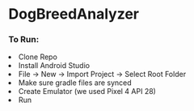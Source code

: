 # DogBreedAnalyzer

<h3>To Run:</h3>

<li>Clone Repo </li>
<li>Install Android Studio</li>
<li>File -> New -> Import Project -> Select Root Folder</li>
<li>Make sure gradle files are synced</li>
<li>Create Emulator (we used Pixel 4 API 28)</li>
<li>Run</li>
